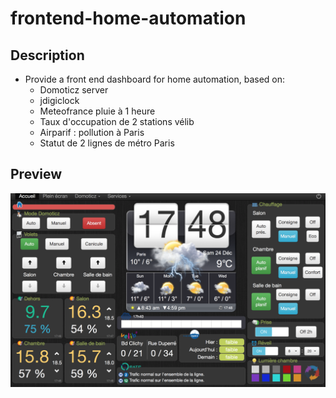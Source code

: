 # frontend-home-automation

## Description
* Provide a front end dashboard for home automation, based on:
  * Domoticz server
  * jdigiclock
  * Meteofrance pluie à 1 heure
  * Taux d'occupation de 2 stations vélib
  * Airparif : pollution à Paris
  * Statut de 2 lignes de métro Paris

## Preview
![alt tag](screenshot.png)
